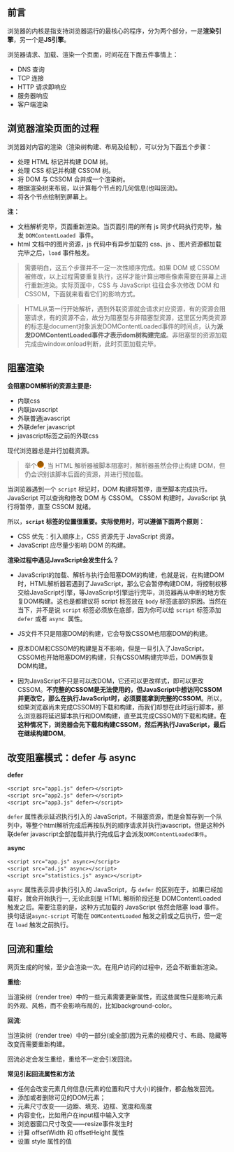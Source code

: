 ## 前言

浏览器的内核是指支持浏览器运行的最核心的程序，分为两个部分，一是**渲染引擎**，另一个是**JS引擎**。

浏览器请求、加载、渲染一个页面，时间花在下面五件事情上：

- DNS 查询
- TCP 连接
- HTTP 请求即响应
- 服务器响应
- 客户端渲染

## 浏览器渲染页面的过程

浏览器对内容的渲染（渲染树构建、布局及绘制），可以分为下面五个步骤：

- 处理 HTML 标记并构建 DOM 树。
- 处理 CSS 标记并构建 CSSOM 树。
- 将 DOM 与 CSSOM 合并成一个渲染树。
- 根据渲染树来布局，以计算每个节点的几何信息(也叫回流)。
- 将各个节点绘制到屏幕上。

**注：** 
- 文档解析完毕，页面重新渲染。当页面引用的所有 js 同步代码执行完毕，触发 `DOMContentLoaded `事件。
- html 文档中的图片资源，js 代码中有异步加载的 css、js 、图片资源都加载完毕之后，`load` 事件触发。

> 需要明白，这五个步骤并不一定一次性顺序完成。如果 DOM 或 CSSOM 被修改，以上过程需要重复执行，这样才能计算出哪些像素需要在屏幕上进行重新渲染。实际页面中，CSS 与 JavaScript 往往会多次修改 DOM 和 CSSOM，下面就来看看它们的影响方式。

> HTML从第一行开始解析，遇到外联资源就会请求对应资源，有的资源会阻塞请求，有的资源不会，故分为阻塞型与非阻塞型资源，这里区分两类资源的标志是document对象派发DOMContentLoaded事件的时间点，认为**派发DOMContentLoaded事件才表示dom树构建完成**。非阻塞型的资源加载完成由window.onload判断，此时页面加载完毕。

## 阻塞渲染

**会阻塞DOM解析的资源主要是:**
- 内联css
- 内联javascript
- 外联普通javascript
- 外联defer javascript
- javascript标签之前的外联css

现代浏览器总是并行加载资源。

> 举个![](./img/lizi.png), 当 HTML 解析器被脚本阻塞时，解析器虽然会停止构建 DOM，但仍会识别该脚本后面的资源，并进行预加载。

当浏览器遇到一个 `script` 标记时，DOM 构建将暂停，直至脚本完成执行。
JavaScript 可以查询和修改 DOM 与 CSSOM。
CSSOM 构建时，JavaScript 执行将暂停，直至 CSSOM 就绪。

所以，**`script` 标签的位置很重要。实际使用时，可以遵循下面两个原则**：

- CSS 优先：引入顺序上，CSS 资源先于 JavaScript 资源。
- JavaScript 应尽量少影响 DOM 的构建。

**渲染过程中遇见JavaScript会发生什么？**

- JavaScript的加载、解析与执行会阻塞DOM的构建，也就是说，在构建DOM时，HTML解析器若遇到了JavaScript，那么它会暂停构建DOM，将控制权移交给JavaScript引擎，等JavaScript引擎运行完毕，浏览器再从中断的地方恢复DOM构建。这也是都建议将 script 标签放在 `body` 标签底部的原因。当然在当下，并不是说 `script` 标签必须放在底部，因为你可以给 `script` 标签添加` defer` 或者 `async `属性。

- JS文件不只是阻塞DOM的构建，它会导致CSSOM也阻塞DOM的构建。

- 原本DOM和CSSOM的构建是互不影响，但是一旦引入了JavaScript，CSSOM也开始阻塞DOM的构建，只有CSSOM构建完毕后，DOM再恢复DOM构建。

- 因为JavaScript不只是可以改DOM，它还可以更改样式，即可以更改CSSOM。**不完整的CSSOM是无法使用的，但JavaScript中想访问CSSOM并更改它，那么在执行JavaScript时，必须要能拿到完整的CSSOM**。所以，如果浏览器尚未完成CSSOM的下载和构建，而我们却想在此时运行脚本，那么浏览器将延迟脚本执行和DOM构建，直至其完成CSSOM的下载和构建。**在这种情况下，浏览器会先下载和构建CSSOM，然后再执行JavaScript，最后在继续构建DOM**。

## 改变阻塞模式：defer 与 async

**defer**

```
<script src="app1.js" defer></script>
<script src="app2.js" defer></script>
<script src="app3.js" defer></script>
```

`defer` 属性表示延迟执行引入的 JavaScript，不阻塞资源，而是会暂存到一个队列中，等整个html解析完成后再按队列的顺序请求并执行javascript，但是这种外联defer javascript全部加载并执行完成后才会派发`DOMContentLoaded事件`。

**async**

```
<script src="app.js" async></script>
<script src="ad.js" async></script>
<script src="statistics.js" async></script>
```

`async` 属性表示异步执行引入的 JavaScript，与 `defer` 的区别在于，如果已经加载好，就会开始执行—, 无论此刻是 HTML 解析阶段还是 DOMContentLoaded 触发之后。需要注意的是，这种方式加载的 JavaScript 依然会阻塞 load 事件。换句话说`async-script` 可能在 `DOMContentLoaded` 触发之前或之后执行，但一定在 `load` 触发之前执行。


## 回流和重绘

网页生成的时候，至少会渲染一次。在用户访问的过程中，还会不断重新渲染。

**重绘**: 

当渲染树（render tree）中的一些元素需要更新属性，而这些属性只是影响元素的外观、风格，而不会影响布局的，比如background-color。

**回流**:

当渲染树（render tree）中的一部分(或全部)因为元素的规模尺寸、布局、隐藏等改变而需要重新构建。

回流必定会发生重绘，重绘不一定会引发回流。

**常见引起回流属性和方法**

- 任何会改变元素几何信息(元素的位置和尺寸大小)的操作，都会触发回流。
- 添加或者删除可见的DOM元素；
- 元素尺寸改变——边距、填充、边框、宽度和高度
- 内容变化，比如用户在input框中输入文字
- 浏览器窗口尺寸改变——resize事件发生时
- 计算 offsetWidth 和 offsetHeight 属性
- 设置 style 属性的值
